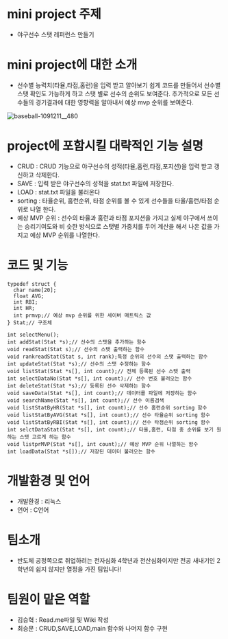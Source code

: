 
# mini project 주제
 - 야구선수 스탯 레퍼런스 만들기

# mini project에 대한 소개
 - 선수별 능력치(타율,타점,홈런)을 입력 받고 알아보기 쉽게 코드를 만들어서 선수별 스탯 확인도 가능하게 하고 스탯 별로 선수의 순위도 보여준다. 추가적으로 모든 선수들의 경기결과에 대한 영향력을 알아내서 예상 mvp 순위를 보여준다.
 
![baseball-1091211__480](https://user-images.githubusercontent.com/89427936/236815171-739ea18f-690a-4912-9a82-8f3cbb37da19.jpg)

# project에 포함시킬 대략적인 기능 설명
 - CRUD : CRUD 기능으로 야구선수의 성적(타율,홈런,타점,포지션)을 입력 받고 갱신하고 삭제한다.
 - SAVE : 입력 받은 야구선수의 성적을 stat.txt 파일에 저장한다.
 - LOAD : stat.txt 파일을 불러온다
 - sorting : 타율순위, 홈런순위, 타점 순위를 볼 수 있게 선수들을 타율/홈런/타점 순위로 나열 한다.
 - 예상 MVP 순위 : 선수의 타율과 홈런과 타점 포지션을 가지고 실제 야구에서 쓰이는 승리기여도와 비
   슷한 방식으로 스탯별 가중치를 두어 계산을 해서 나온 값을 가지고 예상 MVP 순위를 나열한다.

# 코드 및 기능

    typedef struct {
      char name[20];
      float AVG;
      int RBI;
      int HR;
      int prmvp;// 예상 mvp 순위를 위한 세이버 매트릭스 값
    } Stat;// 구조체

    int selectMenu();
    int addStat(Stat *s);// 선수의 스탯을 추가하는 함수
    void readStat(Stat s);// 선수의 스탯 출력하는 함수
    void rankreadStat(Stat s, int rank);특정 순위의 선수의 스탯 출력하는 함수
    int updateStat(Stat *s);// 선수의 스탯 수정하는 함수
    void listStat(Stat *s[], int count);// 전체 등록된 선수 스탯 출력
    int selectDataNo(Stat *s[], int count);// 선수 번호 불러오는 함수
    int deleteStat(Stat *s);// 등록된 선수 삭제하는 함수
    void saveData(Stat *s[], int count);// 데이터를 파일에 저장하는 함수
    void searchName(Stat *s[], int count);// 선수 이름검색
    void listStatByHR(Stat *s[], int count);// 선수 홈런순위 sorting 함수
    void listStatByAVG(Stat *s[], int count);// 선수 타율순위 sorting 함수
    void listStatByRBI(Stat *s[], int count);// 선수 타점순위 sorting 함수
    int selctDataStat(Stat *s[], int count);// 타율,홈런, 타점 중 순위를 보기 원하는 스탯 고르게 하는 함수
    void listprMVP(Stat *s[], int count);// 예상 MVP 순위 나열하는 함수
    int loadData(Stat *s[]);// 저장된 데이터 불러오는 함수

# 개발환경 및 언어
 - 개발환경 : 리눅스
 - 언어 : C언어

# 팀소개
 - 반도체 공정쪽으로 취업하려는 전자심화 4학년과 전산심화이지만 전공 새내기인 2학년의 쉽지 않지만 열정을 가진 팀입니다!

# 팀원이 맡은 역할
 - 김승혁 :  Read.me파일 및 Wiki 작성  
 - 최승문 : CRUD,SAVE,LOAD,main 함수와 나머지 함수 구현 

